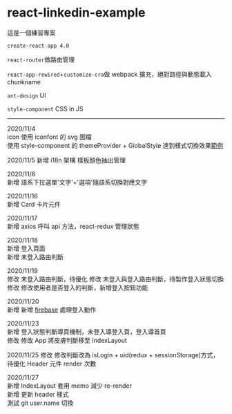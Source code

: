# react-linkedin-example

這是一個練習專案

`create-react-app 4.0`

`react-router`做路由管理

`react-app-rewired`+`customize-cra`做 webpack 擴充，絕對路徑與動態載入 chunkname

`ant-design` UI

`style-component` CSS in JS

---

2020/11/4  
icon 使用 iconfont 的 svg 圖檔  
使用 style-component 的 themeProvider + GlobalStyle 達到樣式切換效果[範例](https://github.com/styled-components/styled-components/pull/1493)

2020/11/5
新增 i18n 架構
樣板顏色抽出管理

2020/11/6  
新增 語系下拉選單'文字'+'選項'隨語系切換對應文字

2020/11/16  
新增 Card 卡片元件

2020/11/17  
新增 axios 呼叫 api 方法，react-redux 管理狀態

2020/11/18  
新增 登入頁面  
新增 未登入路由判斷

2020/11/19  
修改 未登入路由判斷，待優化
修改 未登入與登入路由判斷，待製作登入狀態切換  
修改 修改使用者是否登入的判斷，新增登入按鈕功能

2020/11/20  
新增 新增 [firebase](https://react-firebase-js.com/) 處理登入動作

2020/11/23  
新增 登入狀態判斷導頁機制，未登入導登入頁，登入導首頁  
修改 修改 App 將皮膚判斷移至 IndexLayout

2020/11/25
修改 修改判斷改為 isLogin + uid(redux + sessionStorage)方式，待優化 Header 元件 render 次數

2020/11/27  
新增 IndexLayout 套用 memo 減少 re-render  
新增 更新 header 樣式  
測試 git user.name 切換
